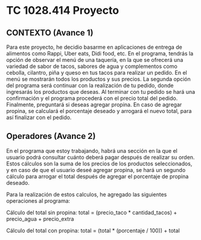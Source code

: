 # TC 1028.414 Proyecto
## CONTEXTO (Avance 1)
Para este proyecto, he decidio basarme en aplicaciones de entrega de alimentos como Rappi, Uber eats, Didi food, etc. En el programa, tendrás la opción de observar el menú de una taquería, en la que se ofrecerá una variedad de sabor de tacos, sabores de agua y complementos como cebolla, cilantro, piña y queso en tus tacos para realizar un pedido. En el menú se mostrarán todos los productos y sus precios. La segunda opción del programa será continuar con la realización de tu pedido, donde ingresarás los productos que deseas. Al terminar con tu pedido se hará una confirmación y el programa procederá con el precio total del pedido. Finalmente, preguntará si deseas agregar propina. En caso de agregar propina, se calculará el porcentaje deseado y arrogará el nuevo total, para así finalizar con el pedido.
## Operadores (Avance 2)
En el programa que estoy trabajando, habrá una sección en la que el usuario podrá consultar cuánto deberá pagar después de realizar su orden. Estos cálculos son la suma de los precios de los productos seleccionados, y en caso de que el usuario deseé agregar propina, se hará un segundo cálculo para arrogar el total después de agregar el porcentaje de propina deseado.

Para la realización de estos calculos, he agregado las siguientes operaciones al programa:

Cálculo del total sin propina:
  total = (precio_taco * cantidad_tacos) + precio_agua + precio_extra

Cálculo del total con propina:
  total = (total * (porcentaje / 100)) + total
